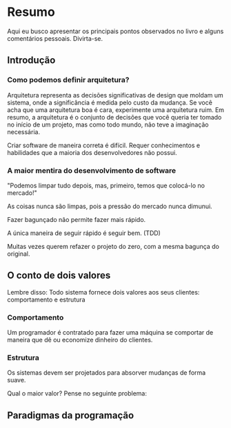 # Resumo

Aqui eu busco apresentar os principais pontos observados no livro e alguns comentários pessoais. Divirta-se.

## Introdução

### Como podemos definir arquitetura?

Arquitetura representa as decisões significativas de design que moldam um sistema, onde a significância é medida pelo custo da mudança. Se você acha que uma arquitetura boa é cara, experimente uma arquitetura ruim. Em resumo, a arquitetura é o conjunto de decisões que você queria ter tomado no início de um projeto, mas como todo mundo, não teve a imaginação necessária.

Criar software de maneira correta é difícil. Requer conhecimentos e habilidades que a maioria dos desenvolvedores não possui.

### A maior mentira do desenvolvimento de software

"Podemos limpar tudo depois, mas, primeiro, temos que colocá-lo no mercado!"

As coisas nunca são limpas, pois a pressão do mercado nunca dimunui.

Fazer bagunçado não permite fazer mais rápido.

A única maneira de seguir rápido é seguir bem. (TDD)

Muitas vezes querem refazer o projeto do zero, com a mesma bagunça do original.

## O conto de dois valores

Lembre disso: Todo sistema fornece dois valores aos seus clientes: comportamento e estrutura

### Comportamento

Um programador é contratado para fazer uma máquina se comportar de maneira que dê ou economize dinheiro do clientes.

### Estrutura

Os sistemas devem ser projetados para absorver mudanças de forma suave.

Qual o maior valor? Pense no seguinte problema:

## Paradigmas da programação
